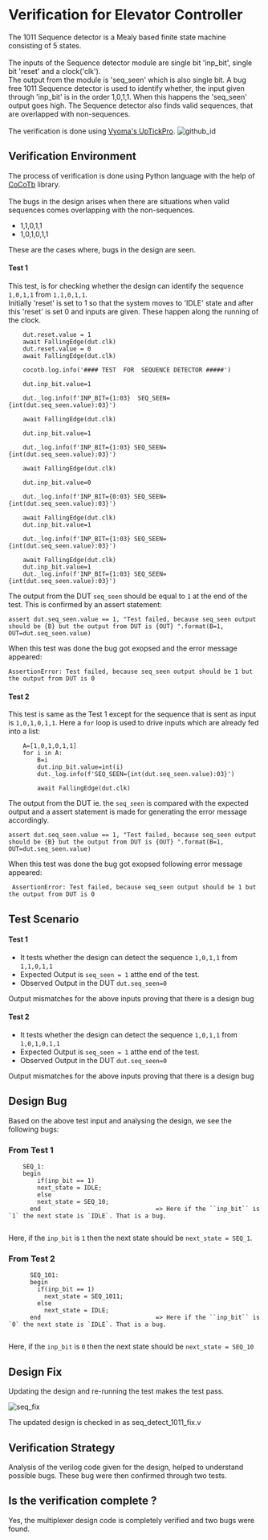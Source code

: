 # Verification for Elevator Controller
The 1011 Sequence detector is a Mealy based finite state machine consisting of 5 states.<br>
<br>The inputs of the Sequence detector module are single bit 'inp_bit', single bit 'reset' and a clock('clk'). <br>The output from the module is 'seq_seen' which is also single bit. A bug free 1011 Sequence detector is used to identify whether, the input given through 'inp_bit' is in the order 1,0,1,1. When this happens the 'seq_seen' output goes high. The Sequence detector also finds valid sequences, that are overlapped with non-sequences.<br>
<br>The verification is done using [Vyoma's UpTickPro](https://vyomasystems.com).
![github_id](https://user-images.githubusercontent.com/84652232/181879292-9b0057a9-14a5-48eb-8640-1f4c2f89e669.png)



## Verification Environment

The process of verification is done using Python language with the help of [CoCoTb](https://www.cocotb.org/) library.
<br> <br>
The bugs in the design arises when there are situations when valid sequences comes overlapping with the non-sequences.<br>
- 1,1,0,1,1 
- 1,0,1,0,1,1  <br>

These are the cases where, bugs in the design are seen.


#### Test 1 ####
This test, is for checking whether the design can identify the sequence ``1,0,1,1`` from `` 1,1,0,1,1 ``.<br>
Initially 'reset' is set to 1 so that the system moves to 'IDLE' state and after this 'reset' is set 0 and inputs are given. These happen along the running of the clock.
```
    dut.reset.value = 1
    await FallingEdge(dut.clk)  
    dut.reset.value = 0
    await FallingEdge(dut.clk)

    cocotb.log.info('#### TEST  FOR  SEQUENCE DETECTOR #####')

    dut.inp_bit.value=1

    dut._log.info(f'INP_BIT={1:03}  SEQ_SEEN={int(dut.seq_seen.value):03}')

    await FallingEdge(dut.clk)

    dut.inp_bit.value=1

    dut._log.info(f'INP_BIT={1:03} SEQ_SEEN={int(dut.seq_seen.value):03}')

    await FallingEdge(dut.clk)

    dut.inp_bit.value=0

    dut._log.info(f'INP_BIT={0:03} SEQ_SEEN={int(dut.seq_seen.value):03}')

    await FallingEdge(dut.clk)
    dut.inp_bit.value=1

    dut._log.info(f'INP_BIT={1:03} SEQ_SEEN={int(dut.seq_seen.value):03}')

    await FallingEdge(dut.clk)
    dut.inp_bit.value=1
    dut._log.info(f'INP_BIT={1:03} SEQ_SEEN={int(dut.seq_seen.value):03}')

```
The output from the DUT `seq_seen` should be equal to `1` at the end of the test. This is confirmed by an assert statement:
```
assert dut.seq_seen.value == 1, "Test failed, because seq_seen output should be {B} but the output from DUT is {OUT} ".format(B=1, OUT=dut.seq_seen.value)
```
When this test was done the bug got exopsed and the error message appeared:
```
AssertionError: Test failed, because seq_seen output should be 1 but the output from DUT is 0 
```

#### Test 2 ####
This test is same as the Test 1 except for the sequence that is sent as input is `1,0,1,0,1,1`. Here a `for` loop is used to drive inputs which are already fed into a list:
```
    A=[1,0,1,0,1,1]
    for i in A:
        B=i
        dut.inp_bit.value=int(i)
        dut._log.info(f'SEQ_SEEN={int(dut.seq_seen.value):03}')
        
        await FallingEdge(dut.clk)
```
The output from the DUT ie. the `seq_seen` is compared with the expected output and a assert statement is made for generating the error message accordingly.
```
assert dut.seq_seen.value == 1, "Test failed, because seq_seen output should be {B} but the output from DUT is {OUT} ".format(B=1, OUT=dut.seq_seen.value)
```
When this test was done the bug got exopsed following error message appeared:
```
 AssertionError: Test failed, because seq_seen output should be 1 but the output from DUT is 0 
```





## Test Scenario ##
#### Test 1
- It tests whether the design can detect the sequence `1,0,1,1` from `1,1,0,1,1`
- Expected Output is `seq_seen = 1` atthe end of the test.
- Observed Output in the DUT ``dut.seq_seen=0``

Output mismatches for the above inputs proving that there is a design bug

#### Test 2
- It tests whether the design can detect the sequence `1,0,1,1` from `1,0,1,0,1,1`
- Expected Output is `seq_seen = 1` atthe end of the test.
- Observed Output in the DUT ``dut.seq_seen=0``

Output mismatches for the above inputs proving that there is a design bug


## Design Bug
Based on the above test input and analysing the design, we see the following bugs:

### From Test 1
```
    SEQ_1:
    begin
        if(inp_bit == 1)
        next_state = IDLE;
        else
        next_state = SEQ_10;
      end                                => Here if the ``inp_bit`` is `1` the next state is `IDLE`. That is a bug.
 
```
Here, if the `inp_bit` is `1` then the next state should be `next_state = SEQ_1`.

### From Test 2
```
      SEQ_101:
      begin
        if(inp_bit == 1)
          next_state = SEQ_1011;
        else
          next_state = IDLE;
      end                                => Here if the ``inp_bit`` is `0` the next state is `IDLE`. That is a bug.
 
```
Here, if the `inp_bit` is `0` then the next state should be `next_state = SEQ_10`
## Design Fix
Updating the design and re-running the test makes the test pass.

![seq_fix](https://user-images.githubusercontent.com/84652232/181933584-5933a1a5-2d48-4167-8563-f147700a19c2.png)


The updated design is checked in as seq_detect_1011_fix.v

## Verification Strategy
Analysis of the verilog code given for the design, helped to understand possible bugs. These bug were then confirmed through two tests.

## Is the verification complete ?
Yes, the multiplexer design code is completely verified and two bugs were found.

